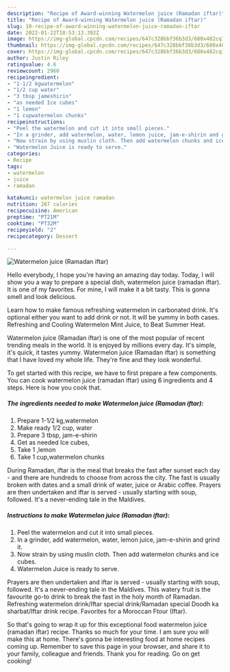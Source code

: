 ```yaml
---
description: "Recipe of Award-winning Watermelon juice (Ramadan iftar)"
title: "Recipe of Award-winning Watermelon juice (Ramadan iftar)"
slug: 10-recipe-of-award-winning-watermelon-juice-ramadan-iftar
date: 2022-01-22T18:53:13.392Z
image: https://img-global.cpcdn.com/recipes/647c328bbf36b3d3/680x482cq70/watermelon-juice-ramadan-iftar-recipe-main-photo.jpg
thumbnail: https://img-global.cpcdn.com/recipes/647c328bbf36b3d3/680x482cq70/watermelon-juice-ramadan-iftar-recipe-main-photo.jpg
cover: https://img-global.cpcdn.com/recipes/647c328bbf36b3d3/680x482cq70/watermelon-juice-ramadan-iftar-recipe-main-photo.jpg
author: Justin Riley
ratingvalue: 4.6
reviewcount: 2960
recipeingredient:
- "1-1/2 kgwatermelon"
- "1/2 cup water"
- "3 tbsp jameshirin"
- "as needed Ice cubes"
- "1 lemon"
- "1 cupwatermelon chunks"
recipeinstructions:
- "Peel the watermelon and cut it into small pieces."
- "In a grinder, add watermelon, water, lemon juice, jam-e-shirin and grind it."
- "Now strain by using muslin cloth. Then add watermelon chunks and ice cubes."
- "Watermelon Juice is ready to serve."
categories:
- Recipe
tags:
- watermelon
- juice
- ramadan

katakunci: watermelon juice ramadan 
nutrition: 267 calories
recipecuisine: American
preptime: "PT21M"
cooktime: "PT32M"
recipeyield: "2"
recipecategory: Dessert

---
```



![Watermelon juice (Ramadan iftar)](https://img-global.cpcdn.com/recipes/647c328bbf36b3d3/680x482cq70/watermelon-juice-ramadan-iftar-recipe-main-photo.jpg)

Hello everybody, I hope you're having an amazing day today. Today, I will show you a way to prepare a special dish, watermelon juice (ramadan iftar). It is one of my favorites. For mine, I will make it a bit tasty. This is gonna smell and look delicious.

Learn how to make famous refreshing watermelon in carbonated drink. It&#39;s optional either you want to add drink or not. It will be yummy in both cases. Refreshing and Cooling Watermelon Mint Juice, to Beat Summer Heat.

Watermelon juice (Ramadan iftar) is one of the most popular of recent trending meals in the world. It is enjoyed by millions every day. It's simple, it's quick, it tastes yummy. Watermelon juice (Ramadan iftar) is something that I have loved my whole life. They're fine and they look wonderful.


To get started with this recipe, we have to first prepare a few components. You can cook watermelon juice (ramadan iftar) using 6 ingredients and 4 steps. Here is how you cook that.

<!--inarticleads1-->

##### The ingredients needed to make Watermelon juice (Ramadan iftar):

1. Prepare 1-1/2 kg,watermelon
1. Make ready 1/2 cup, water
1. Prepare 3 tbsp, jam-e-shirin
1. Get as needed Ice cubes,
1. Take 1 ,lemon
1. Take 1 cup,watermelon chunks


During Ramadan, iftar is the meal that breaks the fast after sunset each day - and there are hundreds to choose from across the city. The fast is usually broken with dates and a small drink of water, juice or Arabic coffee. Prayers are then undertaken and iftar is served - usually starting with soup, followed. It&#39;s a never-ending tale in the Maldives. 

<!--inarticleads2-->

##### Instructions to make Watermelon juice (Ramadan iftar):

1. Peel the watermelon and cut it into small pieces.
1. In a grinder, add watermelon, water, lemon juice, jam-e-shirin and grind it.
1. Now strain by using muslin cloth. Then add watermelon chunks and ice cubes.
1. Watermelon Juice is ready to serve.


Prayers are then undertaken and iftar is served - usually starting with soup, followed. It&#39;s a never-ending tale in the Maldives. This watery fruit is the favourite go-to drink to break the fast in the holy month of Ramadan. Refreshing watermelon drink/Iftar special drink/Ramadan special Doodh ka sharbat/Iftar drink recipe. Favorites for a Moroccan Ftour (Iftar). 

So that's going to wrap it up for this exceptional food watermelon juice (ramadan iftar) recipe. Thanks so much for your time. I am sure you will make this at home. There's gonna be interesting food at home recipes coming up. Remember to save this page in your browser, and share it to your family, colleague and friends. Thank you for reading. Go on get cooking!
